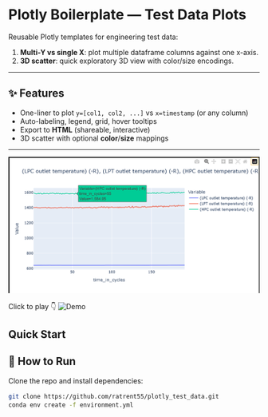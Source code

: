 # Plotly Boilerplate — Test Data Plots

Reusable Plotly templates for engineering test data:
1) **Multi-Y vs single X**: plot multiple dataframe columns against one x-axis.  
2) **3D scatter**: quick exploratory 3D view with color/size encodings.

---

## ✨ Features
- One-liner to plot `y=[col1, col2, ...]` vs `x=timestamp` (or any column)
- Auto-labeling, legend, grid, hover tooltips
- Export to **HTML** (shareable, interactive)
- 3D scatter with optional **color**/**size** mappings

---

![alt text](linePlot.png)


Click to play 👇
![Demo](3D_scatter.gif)

## Quick Start

## 🚀 How to Run
Clone the repo and install dependencies:

```bash
git clone https://github.com/ratrent55/plotly_test_data.git
conda env create -f environment.yml
